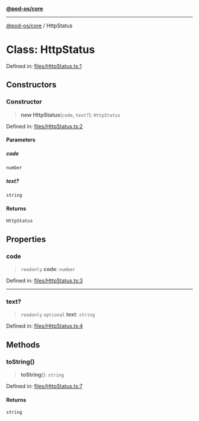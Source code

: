 [**@pod-os/core**](../README.md)

***

[@pod-os/core](../globals.md) / HttpStatus

# Class: HttpStatus

Defined in: [files/HttpStatus.ts:1](https://github.com/pod-os/PodOS/blob/1aecf6de76fa668e7779c8aad7b604e498d41244/core/src/files/HttpStatus.ts#L1)

## Constructors

### Constructor

> **new HttpStatus**(`code`, `text?`): `HttpStatus`

Defined in: [files/HttpStatus.ts:2](https://github.com/pod-os/PodOS/blob/1aecf6de76fa668e7779c8aad7b604e498d41244/core/src/files/HttpStatus.ts#L2)

#### Parameters

##### code

`number`

##### text?

`string`

#### Returns

`HttpStatus`

## Properties

### code

> `readonly` **code**: `number`

Defined in: [files/HttpStatus.ts:3](https://github.com/pod-os/PodOS/blob/1aecf6de76fa668e7779c8aad7b604e498d41244/core/src/files/HttpStatus.ts#L3)

***

### text?

> `readonly` `optional` **text**: `string`

Defined in: [files/HttpStatus.ts:4](https://github.com/pod-os/PodOS/blob/1aecf6de76fa668e7779c8aad7b604e498d41244/core/src/files/HttpStatus.ts#L4)

## Methods

### toString()

> **toString**(): `string`

Defined in: [files/HttpStatus.ts:7](https://github.com/pod-os/PodOS/blob/1aecf6de76fa668e7779c8aad7b604e498d41244/core/src/files/HttpStatus.ts#L7)

#### Returns

`string`
